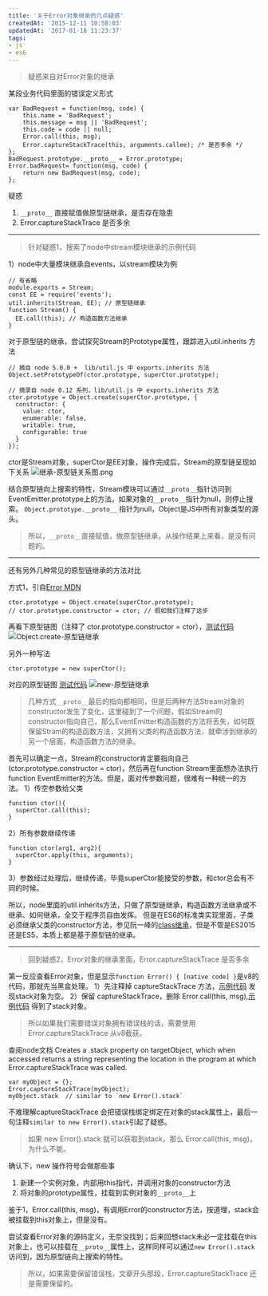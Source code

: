 ```yaml
---
title: '关于Error对象继承的几点疑惑'
createdAt: '2015-12-11 10:58:03'
updatedAt: '2017-01-18 11:23:37'
tags:
- js
- es6
---
```


> 疑惑来自对Error对象的继承

某段业务代码里面的错误定义形式
```
var BadRequest = function(msg, code) {
    this.name = 'BadRequest';
    this.message = msg || 'BadRequest';
    this.code = code || null;
    Error.call(this, msg);
    Error.captureStackTrace(this, arguments.callee); /* 是否多余 */
};
BadRequest.prototype.__proto__ = Error.prototype;
Error.badRequest= function(msg, code) {
    return new BadRequest(msg, code);
};
```

疑惑
1. `__proto__`  直接赋值做原型链继承，是否存在隐患
2. Error.captureStackTrace 是否多余

---
<!-- more -->
> 针对疑惑1，搜索了node中stream模块继承的示例代码

1）node中大量模块继承自events，以stream模块为例
```
// 有省略
module.exports = Stream;
const EE = require('events');
util.inherits(Stream, EE); // 原型链继承
function Stream() {
  EE.call(this); // 构造函数方法继承
}
```

对于原型链的继承，尝试探究Stream的Prototype属性，跟踪进入util.inherits 方法
```
// 摘自 node 5.0.0 +  lib/util.js 中 exports.inherits 方法
Object.setPrototypeOf(ctor.prototype, superCtor.prototype);
```
```
// 摘录自 node 0.12 系列，lib/util.js 中 exports.inherits 方法
ctor.prototype = Object.create(superCtor.prototype, {
  constructor: {
    value: ctor,
    enumerable: false,
    writable: true,
    configurable: true
  }
});
```

ctor是Stream对象，superCtor是EE对象，操作完成后，Stream的原型链呈现如下关系
![继承-原型链关系图.png](http://7xnts0.dl1.z0.glb.clouddn.com/image/继承-原型链关系图-v1.png)

结合原型链向上搜索的特性，Stream模块可以通过`__proto__`指针访问到EventEmitter.prototype上的方法，如果对象的`__proto__`指针为null，则停止搜索。
`Object.prototype.__proto__` 指针为null，Object是JS中所有对象类型的源头。

> 所以，`__proto__`直接赋值，做原型链继承，从操作结果上来看，是没有问题的。

---

还有另外几种常见的原型链继承的方法对比

方式1，引自[Error MDN](https://developer.mozilla.org/zh-CN/docs/Web/JavaScript/Reference/Global_Objects/Error#.E7.A4.BA.E4.BE.8B.3A_.E8.87.AA.E5.AE.9A.E4.B9.89.E5.BC.82.E5.B8.B8.E7.B1.BB.E5.9E.8B)
```
ctor.prototype = Object.create(superCtor.prototype);
// ctor.prototype.constructor = ctor; // 假如我们注释了这步
```
再看下原型链图（注释了 ctor.prototype.constructor = ctor），[测试代码](https://jsfiddle.net/plusman/gdeake7c/39/)
![Object.create-原型链继承](http://7xnts0.dl1.z0.glb.clouddn.com/image/Object.create-原型链继承.png)

另外一种写法
```
ctor.prototype = new superCtor();
```
对应的原型链图 [测试代码](https://jsfiddle.net/plusman/gdeake7c/40/)
![new-原型链继承](http://7xnts0.dl1.z0.glb.clouddn.com/image/new-原型链继承.png)

> 几种方式`__proto__`最后的指向都相同，但是后两种方法Stream对象的constructor发生了变化，这里碰到了一个问题，假如Stream的constructor指向自己，那么EventEmitter构造函数的方法将丢失，如何既保留Stram的构造函数方法，又拥有父类的构造函数方法，就牵涉到继承的另一个层面，构造函数方法的继承。

首先可以确定一点，Stream的constructor肯定要指向自己(ctor.prototype.constructor = ctor)，然后再在function Stream里面想办法执行function EventEmitter的方法。但是，面对传参数问题，很难有一种统一的方法。
1）传空参数给父类
```
function ctor(){
  superCtor.call(this);
}
```
2）所有参数继续传递
```
function ctor(arg1, arg2){
  superCtor.apply(this, arguments);
}
```
3）参数经过处理后，继续传递，毕竟superCtor能接受的参数，和ctor总会有不同的时候。

所以，node里面的util.inherits方法，只做了原型链继承，构造函数方法继承或不继承、如何继承，全交于程序员自由发挥。
但是在ES6的标准类实现里面，子类必须继承父类的constructor方法，参见阮一峰的[class继承](http://es6.ruanyifeng.com/#docs/class#Class的继承)，但是不管是ES2015还是ES5，本质上都是基于原型链的继承。

---

>回到疑惑2，Error对象的继承里面，Error.captureStackTrace 是否多余

第一反应查看Error对象，但是显示`function Error() { [native code] }`是v8的代码，那就先当黑盒处理。
1）先注释掉 captureStackTrace 方法，[示例代码](https://jsfiddle.net/plusman/gdeake7c/45/)
发现stack对象为空。
2）保留 captureStackTrace，删除 Error.call(this, msg),[示例代码](https://jsfiddle.net/plusman/gdeake7c/47/)
得到了stack对象。

> 所以如果我们需要错误对象拥有错误栈的话，需要使用 Error.captureStackTrace 从v8截获。

查阅node文档
Creates a .stack property on targetObject, which when accessed returns a string representing the location in the program at which Error.captureStackTrace was called.
```
var myObject = {};
Error.captureStackTrace(myObject);
myObject.stack  // similar to `new Error().stack`
```
不难理解captureStackTrace 会把错误栈绑定绑定在对象的stack属性上，最后一句注释`similar to new Error().stack`引起了疑惑。

> 如果 new Error().stack 就可以获取到stack，那么 Error.call(this, msg)，为什么不能。

确认下，new 操作符号会做那些事  
1. 新建一个实例对象，内部用this指代，并调用对象的constructor方法
2. 将对象的prototype属性，挂载到实例对象的`__proto__`上

鉴于1，Error.call(this, msg)，有调用Error的constructor方法，按道理，stack会被挂载到this对象上，但是没有。

尝试查看Error对象的源码定义，无奈没找到；后来回想stack未必一定挂载在this对象上，也可以挂载在`__proto__`属性上，这样同样可以通过`new Error().stack`访问到，因为原型链向上搜索的特性。

> 所以，如果需要保留错误栈，文章开头那段，Error.captureStackTrace 还是需要保留的。


